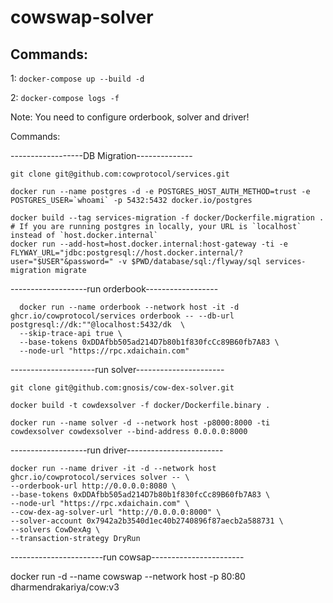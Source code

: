 # cowswap-solver

## Commands:

1: ```docker-compose up --build -d```

2: ```docker-compose logs -f```

Note: You need to configure orderbook, solver and driver!


Commands:


------------------DB Migration--------------

```
git clone git@github.com:cowprotocol/services.git

docker run --name postgres -d -e POSTGRES_HOST_AUTH_METHOD=trust -e POSTGRES_USER=`whoami` -p 5432:5432 docker.io/postgres

docker build --tag services-migration -f docker/Dockerfile.migration .
# If you are running postgres in locally, your URL is `localhost` instead of `host.docker.internal`
docker run --add-host=host.docker.internal:host-gateway -ti -e FLYWAY_URL="jdbc:postgresql://host.docker.internal/?user="$USER"&password=" -v $PWD/database/sql:/flyway/sql services-migration migrate

```

-------------------run orderbook------------------

```
  docker run --name orderbook --network host -it -d ghcr.io/cowprotocol/services orderbook -- --db-url postgresql://dk:""@localhost:5432/dk  \
  --skip-trace-api true \
  --base-tokens 0xDDAfbb505ad214D7b80b1f830fcCc89B60fb7A83 \
  --node-url "https://rpc.xdaichain.com"

```

---------------------run solver----------------------

```
git clone git@github.com:gnosis/cow-dex-solver.git

docker build -t cowdexsolver -f docker/Dockerfile.binary .

docker run --name solver -d --network host -p8000:8000 -ti cowdexsolver cowdexsolver --bind-address 0.0.0.0:8000

```

-------------------run driver------------------------

```
docker run --name driver -it -d --network host ghcr.io/cowprotocol/services solver -- \
--orderbook-url http://0.0.0.0:8080 \
--base-tokens 0xDDAfbb505ad214D7b80b1f830fcCc89B60fb7A83 \
--node-url "https://rpc.xdaichain.com" \
--cow-dex-ag-solver-url "http://0.0.0.0:8000" \
--solver-account 0x7942a2b3540d1ec40b2740896f87aecb2a588731 \
--solvers CowDexAg \
--transaction-strategy DryRun
```


-----------------------run cowsap-----------------------

docker run -d --name cowswap --network host -p 80:80 dharmendrakariya/cow:v3
